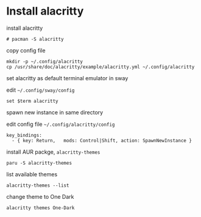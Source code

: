 # Install alacritty

install alacritty

```shell
# pacman -S alacritty
```

copy config file

```shell
mkdir -p ~/.config/alacritty
cp /usr/share/doc/alacritty/example/alacritty.yml ~/.config/alacritty
```

set alacritty as default terminal emulator in sway

edit `~/.config/sway/config`

```
set $term alacritty
```

spawn new instance in same directory

edit config file `~/.config/alacritty/config`

```
key_bindings:
  - { key: Return,   mods: Control|Shift, action: SpawnNewInstance }
```

install AUR packge, `alacritty-themes`

```shell
paru -S alacritty-themes
```

list available themes

```shell
alacritty-themes --list
```

change theme to One Dark

```shell
alacritty themes One-Dark
```
